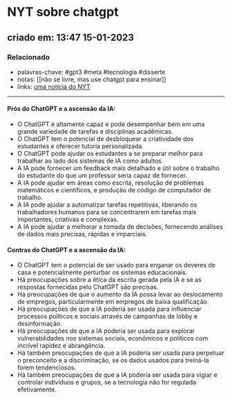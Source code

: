 # NYT sobre chatgpt
## criado em: 13:47 15-01-2023

### Relacionado
- palavras-chave:  #gpt3 #meta #tecnologia #disserte 
- notas: [[não se livre, mas use chatgpt para ensinar]]
- links: [uma notícia do NYT](https://www.nytimes.com)
---
#### Prós do ChatGPT e a ascensão da IA:

- O ChatGPT é altamente capaz e pode desempenhar bem em uma grande variedade de tarefas e disciplinas acadêmicas.
- O ChatGPT tem o potencial de desbloquear a criatividade dos estudantes e oferecer tutoria personalizada.
- O ChatGPT pode ajudar os estudantes a se preparar melhor para trabalhar ao lado dos sistemas de IA como adultos.
- A IA pode fornecer um feedback mais detalhado e útil sobre o trabalho do estudante do que um professor seria capaz de fornecer.
- A IA pode ajudar em áreas como escrita, resolução de problemas matemáticos e científicos, e produção de código de computador de trabalho.
- A IA pode ajudar a automatizar tarefas repetitivas, liberando os trabalhadores humanos para se concentrarem em tarefas mais importantes, criativas e complexas.
- A IA pode ajudar a melhorar a tomada de decisões, fornecendo análises de dados mais precisas, rápidas e imparciais.

#### Contras do ChatGPT e a ascensão da IA:

- O ChatGPT tem o potencial de ser usado para enganar os deveres de casa e potencialmente perturbar os sistemas educacionais.
- Há preocupações sobre a ética da escrita gerada pela IA e se as respostas fornecidas pelo ChatGPT são precisas.
- Há preocupações de que o aumento da IA possa levar ao deslocamento de empregos, particularmente em empregos de baixa qualificação.
- Há preocupações de que a IA poderia ser usada para influenciar processos políticos e sociais através de campanhas de lobby e desinformação.
- Há preocupações de que a IA poderia ser usada para explorar vulnerabilidades nos sistemas sociais, econômicos e políticos com incrível rapidez e abrangência.
- Há também preocupações de que a IA poderia ser usada para perpetuar o preconceito e a discriminação, se os dados usados para treiná-la forem tendenciosos.
- Há também preocupações de que a IA poderia ser usada para vigiar e controlar indivíduos e grupos, se a tecnologia não for regulada efetivamente.